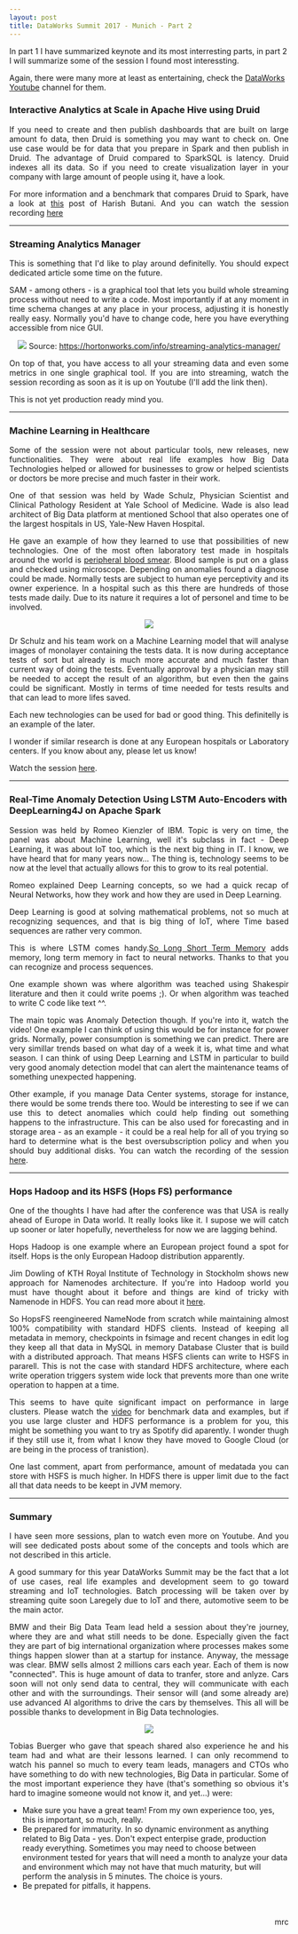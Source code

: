 ```yaml
---
layout: post
title: DataWorks Summit 2017 - Munich - Part 2
---
```

In part 1 I have summarized keynote and its most interresting parts, in part 2 I will summarize some of the session I found most interessting.

Again, there were many more at least as entertaining, check the <a href="https://www.youtube.com/channel/UCwK6I35T8UXvOw7qCu-IwPw">DataWorks Youtube</a> channel for them.

<h3>Interactive Analytics at Scale in Apache Hive using Druid</h3>

<p align="justify">If you need to create and then publish dashboards that are built on large amount fo data, then Druid is something you may want to check on. One use case would be for data that you prepare in Spark and then publish in Druid. The advantage of Druid compared to SparkSQL is latency. Druid indexes all its data. So if you need to create visualization layer in your company with large amount of people using it, have a look.</p>

<p align="justify">For more information and a benchmark that compares Druid to Spark, have a look at <a href="https://www.linkedin.com/pulse/combining-druid-spark-interactive-flexible-analytics-scale-butani">this</a> post of Harish Butani. And you can watch the session recording <a href="https://www.youtube.com/watch?v=OpuTAOCxq1k">here</a></p>

<hr>

<h3>Streaming Analytics Manager</h3>

<p align="justify">This is something that I'd like to play around definitelly. You should expect dedicated article some time on the future.</p>

<p align="justify">SAM - among others - is a graphical tool that lets you build whole streaming process without need to write a code. Most importantly if at any moment in time schema changes at any place in your process, adjusting it is honestly really easy. Normally you'd have to change code, here you have everything accessible from nice GUI.</p>

<p align="center">
  <img src="../images/DWS2017/streaming-analytics-manager.png">
  Source: <a href="https://hortonworks.com/info/streaming-analytics-manager/">https://hortonworks.com/info/streaming-analytics-manager/</a>
</p>

<p align="justify">On top of that, you have access to all your streaming data and even some metrics in one single graphical tool. If you are into streaming, watch the session recording as soon as it is up on Youtube (I'll add the link then).</p>

<p align="justify">This is not yet production ready mind you.</p>

<hr>

<h3>Machine Learning in Healthcare</h3>

<p align="justify">Some of the session were not about particular tools, new releases, new functionalities. They were about real life examples how Big Data Technologies helped or allowed for businesses to grow or helped scientists or doctors be more precise and much faster in their work.</p>

<p align="justify">One of that session was held by Wade Schulz, Physician Scientist and Clinical Pathology Resident at Yale School of Medicine. Wade is also lead architect of Big Data platform at mentioned School that also operates one of the largest hospitals in US, Yale-New Haven Hospital.</p>

<p align="justify">He gave an example of how they learned to use that possibilities of new technologies. One of the most often laboratory test made in hospitals around the world is <a href="http://www.healthline.com/health/blood-smear#overview1">peripheral blood smear</a>. Blood sample is put on a glass and checked using microscope. Depending on anomalies found a diagnose could be made. Normally tests are subject to human eye perceptivity and its owner experience. In a hospital such as this there are hundreds of those tests made daily. Due to its nature it requires a lot of personel and time to be involved.</p>

<p align="center">
  <img src="../images/DWS2017/dws2017_4.jpg">
</p>

<p align="justify">Dr Schulz and his team work on a Machine Learning model that will analyse images of monolayer containing the tests data. It is now during acceptance tests of sort but already is much more accurate and much faster than current way of doing the tests. Eventually approval by a physician may still be needed to accept the result of an algorithm, but even then the gains could be significant. Mostly in terms of time needed for tests results and that can lead to more lifes saved.</p>

<p align="justify">Each new technologies can be used for bad or good thing. This definitelly is an example of the later.</p>

<p align="justify">I wonder if similar research is done at any European hospitals or Laboratory centers. If you know about any, please let us know!</p>

<p align="justify">Watch the session <a href="https://www.youtube.com/watch?v=q077QjZ31XU">here</a>.</p>

<hr>

<h3>Real-Time Anomaly Detection Using LSTM Auto-Encoders with DeepLearning4J on Apache Spark</h3>

<p align="justify">Session was held by Romeo Kienzler of IBM. Topic is very on time, the panel was about Machine Learning, well it's subclass in fact - Deep Learning, it was about IoT too, which is the next big thing in IT. I know, we have heard that for many years now... The thing is, technology seems to be now at the level that actually allows for this to grow to its real potential.</p>

<p align="justify">Romeo explained Deep Learning concepts, so we had a quick recap of Neural Networks, how they work and how they are used in Deep Learning.</p>

<p align="justify">Deep Learning is good at solving mathematical problems, not so much at recognizing sequences, and that is big thing of IoT, where Time based sequences are rather very common.</p> 

<p align="justify">This is where LSTM comes handy.<a href="https://en.wikipedia.org/wiki/Long_short-term_memory">So Long Short Term Memory</a> adds memory, long term memory in fact to neural networks. Thanks to that you can recognize and process sequences.</p>

<p align="justify">One example shown was where algorithm was teached using Shakespir literature and then it could write poems ;). Or when algorithm was teached to write C code like text ^^.</p>

<p align="justify">The main topic was Anomaly Detection though. If you're into it, watch the video! One example I can think of using this would be for instance for power grids. Normally, power consumption is something we can predict. There are very simillar trends based on what day of a week it is, what time and what season. I can think of using Deep Learning and LSTM in particular to build very good anomaly detection model that can alert the maintenance teams of something unexpected happening.</p>

<p align="justify">Other example, if you manage Data Center systems, storage for instance, there would be some trends there too. Would be interesting to see if we can use this to detect anomalies which could help finding out something happens to the infrastructure. This can be also used for forecasting and in storage area - as an example - it could be a real help for all of you trying so hard to determine what is the best oversubscription policy and when you should buy additional disks. You can watch the recording of the session <a href="https://www.youtube.com/watch?v=qqL2pVzV5FQ">here</a>.</p>

<hr>

<h3>Hops Hadoop and its HSFS (Hops FS) performance</h3>

<p align="justify">One of the thoughts I have had after the conference was that USA is really ahead of Europe in Data world. It really looks like it. I supose we will catch up sooner or later hopefully, nevertheless for now we are lagging behind.</p>

<p align="justify">Hops Hadoop is one example where an European project found a spot for itself. Hops is the only European Hadoop distribution apparently.</p>

<p align="justify">Jim Dowling of KTH Royal Institute of Technology in Stockholm shows new approach for Namenodes architecture. If you're into Hadoop world you must have thought about it before and things are kind of tricky with Namenode in HDFS. You can read more about it <a href="http://blog.cloudera.com/blog/2014/03/a-guide-to-checkpointing-in-hadoop/">here</a>.</p>

<p align="justify">So HopsFS reengineered NameNode from scratch while maintaining almost 100% compatibility with standard HDFS clients. Instead of keeping all metadata in memory, checkpoints in fsimage and recent changes in edit log they keep all that data in MySQL in memory Database Cluster that is build with a distributed approach. That means HSFS clients can write to HSFS in pararell. This is not the case with standard HDFS architecture, where each write operation triggers system wide lock that prevents more than one write operation to happen at a time.</p>

<p align="justify">This seems to have quite significant impact on performance in large clusters. Please watch the <a href="https://www.youtube.com/watch?v=mTRsrjH5WLI">video</a> for benchmark data and examples, but if you use large cluster and HDFS performance is a problem for you, this might be something you want to try as Spotify did aparently. I wonder thugh if they still use it, from what I know they have moved to Google Cloud (or are being in the process of tranistion).</p>

<p align="justify">One last comment, apart from performance, amount of medatada you can store with HSFS is much higher. In HDFS there is upper limit due to the fact all that data needs to be keept in JVM memory.</p>

<hr>

<h3>Summary</h3>

<p align="justify">I have seen more sessions, plan to watch even more on Youtube. And you will see dedicated posts about some of the concepts and tools which are not described in this article.</p>

<p align="justify">A good summary for this year DataWorks Summit may be the fact that a lot of use cases, real life examples and development seem to go toward streaming and IoT technologies. Batch processing will be taken over by streaming quite soon Laregely due to IoT and there, automotive seem to be the main actor.</p>

<p align="justify">BMW and their Big Data Team lead held a session about they're journey, where they are and what still needs to be done. Especially given the fact they are part of big international organization where processes makes some things happen slower than at a startup for instance. Anyway, the message was clear. BMW sells almost 2 millions cars each year. Each of them is now "connected". This is huge amount of data to tranfer, store and anlyze. Cars soon will not only send data to central, they will communicate with each other and with the surroundings. Their sensor will (and some already are) use advanced AI algorithms to drive the cars by themselves. This all will be possible thanks to development in Big Data technologies.</p>

<p align="center">
  <img src="../images/DWS2017/bmw.jpg">
</p>

<p align="justify">Tobias Buerger who gave that speach shared also experience he and his team had and what are their lessons learned. I can only recommend to watch his pannel so much to every team leads, managers and CTOs who have something to do with new technologies, Big Data in particular. Some of the most important experience they have (that's something so obvious it's hard to imagine someone would not know it, and yet...) were:</p>

<ul>
	<li>Make sure you have a great team! From my own experience too, yes, this is important, so much, really.</li>
	<li>Be prepared for immaturity. In so dynamic environment as anything related to Big Data - yes. Don't expect enterpise grade, production ready everything. Sometimes you may need to choose between environment tested for years that will need a month to analyze your data and environment which may not have that much maturity, but will perform the analysis in 5 minutes. The choice is yours.</li>
	<li>Be prepated for pitfalls, it happens.</li>
</ul>

<p align="right"><br><br>mrc</p>
